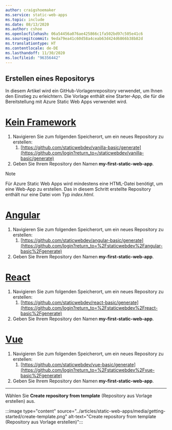 ```yaml
---
author: craigshoemaker
ms.service: static-web-apps
ms.topic: include
ms.date: 08/13/2020
ms.author: cshoe
ms.openlocfilehash: 06a54456a076ae425866c1fa502bd97c505e41c6
ms.sourcegitcommit: 9eda79ea41c60d58a4ceab63d424d6866b38b82d
ms.translationtype: HT
ms.contentlocale: de-DE
ms.lasthandoff: 11/30/2020
ms.locfileid: "96356442"
---
```

## <a name="create-a-repository"></a>Erstellen eines Repositorys

In diesem Artikel wird ein GitHub-Vorlagenrepository verwendet, um Ihnen den Einstieg zu erleichtern. Die Vorlage enthält eine Starter-App, die für die Bereitstellung mit Azure Static Web Apps verwendet wird.

# <a name="no-framework"></a>[Kein Framework](#tab/vanilla-javascript)

1. Navigieren Sie zum folgenden Speicherort, um ein neues Repository zu erstellen:
    1. [https://github.com/staticwebdev/vanilla-basic/generate](https://github.com/login?return_to=/staticwebdev/vanilla-basic/generate)
1. Geben Sie Ihrem Repository den Namen **my-first-static-web-app**.

> [!NOTE]
> Für Azure Static Web Apps wird mindestens eine HTML-Datei benötigt, um eine Web-App zu erstellen. Das in diesem Schritt erstellte Repository enthält nur eine Datei vom Typ _index.html_.

# <a name="angular"></a>[Angular](#tab/angular)

1. Navigieren Sie zum folgenden Speicherort, um ein neues Repository zu erstellen:
    1. [https://github.com/staticwebdev/angular-basic/generate](https://github.com/login?return_to=%2Fstaticwebdev%2Fangular-basic%2Fgenerate)
1. Geben Sie Ihrem Repository den Namen **my-first-static-web-app**.

# <a name="react"></a>[React](#tab/react)

1. Navigieren Sie zum folgenden Speicherort, um ein neues Repository zu erstellen:
    1. [https://github.com/staticwebdev/react-basic/generate](https://github.com/login?return_to=%2Fstaticwebdev%2Freact-basic%2Fgenerate)
1. Geben Sie Ihrem Repository den Namen **my-first-static-web-app**.

# <a name="vue"></a>[Vue](#tab/vue)

1. Navigieren Sie zum folgenden Speicherort, um ein neues Repository zu erstellen:
    1. [https://github.com/staticwebdev/vue-basic/generate](https://github.com/login?return_to=%2Fstaticwebdev%2Fvue-basic%2Fgenerate)
1. Geben Sie Ihrem Repository den Namen **my-first-static-web-app**.

---

Wählen Sie **Create repository from template** (Repository aus Vorlage erstellen) aus.

:::image type="content" source="../articles/static-web-apps/media/getting-started/create-template.png" alt-text="Create repository from template (Repository aus Vorlage erstellen)":::
